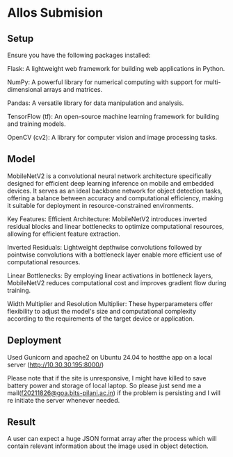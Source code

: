 # Allos Submision

## Setup
Ensure you have the following packages installed:

Flask: A lightweight web framework for building web applications in Python.


NumPy: A powerful library for numerical computing with support for multi-dimensional arrays and matrices.


Pandas: A versatile library for data manipulation and analysis.


TensorFlow (tf): An open-source machine learning framework for building and training models.


OpenCV (cv2): A library for computer vision and image processing tasks.

## Model ##
MobileNetV2 is a convolutional neural network architecture specifically designed for efficient deep learning inference on mobile and embedded devices. It serves as an ideal backbone network for object detection tasks, offering a balance between accuracy and computational efficiency, making it suitable for deployment in resource-constrained environments.

Key Features:
Efficient Architecture: MobileNetV2 introduces inverted residual blocks and linear bottlenecks to optimize computational resources, allowing for efficient feature extraction.

Inverted Residuals: Lightweight depthwise convolutions followed by pointwise convolutions with a bottleneck layer enable more efficient use of computational resources.

Linear Bottlenecks: By employing linear activations in bottleneck layers, MobileNetV2 reduces computational cost and improves gradient flow during training.

Width Multiplier and Resolution Multiplier: These hyperparameters offer flexibility to adjust the model's size and computational complexity according to the requirements of the target device or application.


## Deployment 
Used Gunicorn and apache2 on Ubuntu 24.04 to hostthe app on a local server  (http://10.30.30.195:8000/)


Please note that if the site is unresponsive, I might have killed to save battery power and storage of local laptop. So please just send me a mail(f20211826@goa.bits-pilani.ac.in) if the problem is persisting and I will re initiate the server whenever needed.

## Result
A user can expect a huge JSON format array after the process which will contain relevant information about the image used in object detection.
